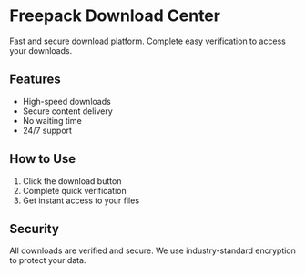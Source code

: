 # Freepack Download Center

Fast and secure download platform. Complete easy verification to access your downloads.

## Features
- High-speed downloads
- Secure content delivery
- No waiting time
- 24/7 support

## How to Use
1. Click the download button
2. Complete quick verification
3. Get instant access to your files

## Security
All downloads are verified and secure. We use industry-standard encryption to protect your data.
